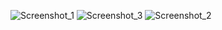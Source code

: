
![Screenshot_1](https://user-images.githubusercontent.com/89005878/185765422-f41a90b4-6ce9-455f-8506-c164345e592e.png)
![Screenshot_3](https://user-images.githubusercontent.com/89005878/185765424-cb930da4-3539-418a-9e80-f56db6065d91.png)
![Screenshot_2](https://user-images.githubusercontent.com/89005878/185765425-807eb5ce-9f21-4cc2-8830-722f3cf788ab.png)
